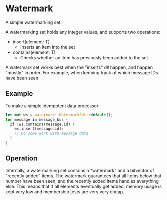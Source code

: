 # Watermark

A simple watermarking set.

A watermarking set holds any integer values, and supports two operations:

 - insert(element: T)
   - Inserts an item into the set
 - contains(element: T)
   - Checks whether an item has previously been added to the set

A watermark set works best when the "inserts" *all* happen, and happen "mostly"
in order. For example, when keeping track of which message IDs have been seen.

## Example

To make a simple idempotent data processor:

```rust
let mut ws = watermark::WatermarkSet::default();
for message in message_bus {
  if !ws.contains(message.id) {
    ws.insert(message.id);
    // Do some work with message.data
  }
}
```

## Operation

Internally, a watermarking set contains a "watermark" and a bitvector of
"recently added" items.  The watermark guarantees that all items below
that number have been seen, and the recently added items handles everything
else.  This means that if all elements eventually get added, memory usage
is kept very low and membership tests are very very cheap.
